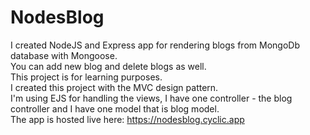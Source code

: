 # NodesBlog
I created NodeJS and Express app for rendering blogs from MongoDb database with Mongoose.  
You can add new blog and delete blogs as well.  
This project is for learning purposes.  
I created this project with the MVC design pattern.  
I'm using EJS for handling the views, I have one controller - the blog controller and I have one model that is blog model.  
The app is hosted live here: https://nodesblog.cyclic.app
